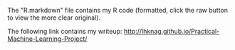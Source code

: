 The "R.markdown" file contains my R code (formatted, click the raw button to view the more clear original).

The following link contains my writeup:
http://lhknag.github.io/Practical-Machine-Learning-Project/
